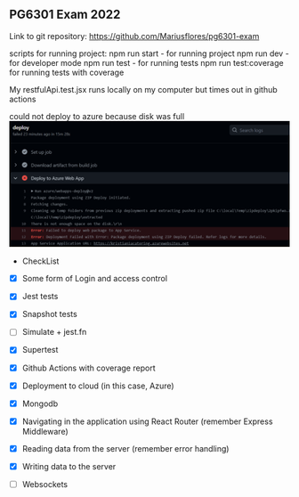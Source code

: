 ## PG6301 Exam 2022


Link to git repository: https://github.com/Mariusflores/pg6301-exam


scripts for running project:
npm run start - for running project
npm run dev - for developer mode
npm run test - for running tests
npm run test:coverage for running tests with coverage

My restfulApi.test.jsx runs locally on my computer 
but times out in github actions


could not deploy to azure because disk was full
![Database diagram](images/img.png)

 * CheckList
* [x] Some form of Login and access control
* [x] Jest tests
* [x] Snapshot tests
* [ ] Simulate + jest.fn
* [x] Supertest
* [x] Github Actions with coverage report
* [x] Deployment to cloud (in this case, Azure)
* [x] Mongodb
* [x] Navigating in the application using React Router (remember Express Middleware)
* [x] Reading data from the server (remember error handling)
* [x] Writing data to the server
* [ ] Websockets



